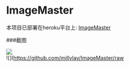 # ImageMaster

本项目已部署在heroku平台上: [ImageMaster](https://agile-image-master.herokuapp.com/)

###截图

![](https://github.com/guodongxiaren/ImageCache/raw/master/Logo/foryou.gif)  
![](https://github.com/millylay/ImageMaster/raw
